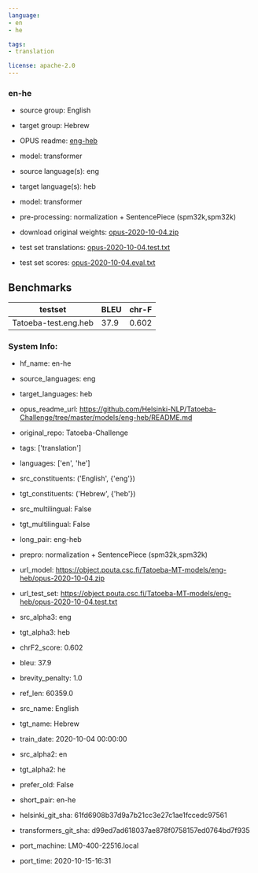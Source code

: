 ```yaml
---
language:
- en
- he

tags:
- translation

license: apache-2.0
---
```


### en-he

* source group: English 
* target group: Hebrew 
*  OPUS readme: [eng-heb](https://github.com/Helsinki-NLP/Tatoeba-Challenge/tree/master/models/eng-heb/README.md)

*  model: transformer
* source language(s): eng
* target language(s): heb
* model: transformer
* pre-processing: normalization + SentencePiece (spm32k,spm32k)
* download original weights: [opus-2020-10-04.zip](https://object.pouta.csc.fi/Tatoeba-MT-models/eng-heb/opus-2020-10-04.zip)
* test set translations: [opus-2020-10-04.test.txt](https://object.pouta.csc.fi/Tatoeba-MT-models/eng-heb/opus-2020-10-04.test.txt)
* test set scores: [opus-2020-10-04.eval.txt](https://object.pouta.csc.fi/Tatoeba-MT-models/eng-heb/opus-2020-10-04.eval.txt)

## Benchmarks

| testset               | BLEU  | chr-F |
|-----------------------|-------|-------|
| Tatoeba-test.eng.heb 	| 37.9 	| 0.602 |


### System Info: 
- hf_name: en-he

- source_languages: eng

- target_languages: heb

- opus_readme_url: https://github.com/Helsinki-NLP/Tatoeba-Challenge/tree/master/models/eng-heb/README.md

- original_repo: Tatoeba-Challenge

- tags: ['translation']

- languages: ['en', 'he']

- src_constituents: ('English', {'eng'})

- tgt_constituents: ('Hebrew', {'heb'})

- src_multilingual: False

- tgt_multilingual: False

- long_pair: eng-heb

- prepro:  normalization + SentencePiece (spm32k,spm32k)

- url_model: https://object.pouta.csc.fi/Tatoeba-MT-models/eng-heb/opus-2020-10-04.zip

- url_test_set: https://object.pouta.csc.fi/Tatoeba-MT-models/eng-heb/opus-2020-10-04.test.txt

- src_alpha3: eng

- tgt_alpha3: heb

- chrF2_score: 0.602

- bleu: 37.9

- brevity_penalty: 1.0

- ref_len: 60359.0

- src_name: English

- tgt_name: Hebrew

- train_date: 2020-10-04 00:00:00

- src_alpha2: en

- tgt_alpha2: he

- prefer_old: False

- short_pair: en-he

- helsinki_git_sha: 61fd6908b37d9a7b21cc3e27c1ae1fccedc97561

- transformers_git_sha: d99ed7ad618037ae878f0758157ed0764bd7f935

- port_machine: LM0-400-22516.local

- port_time: 2020-10-15-16:31